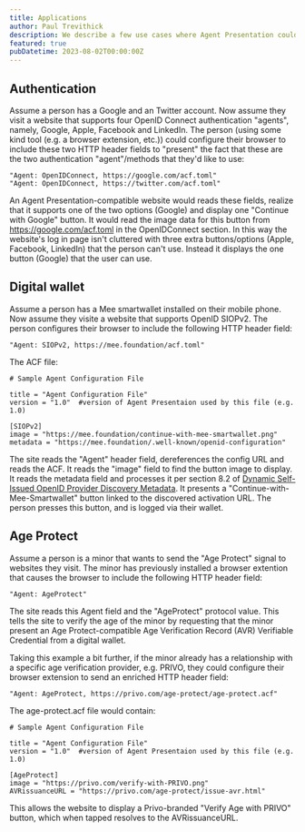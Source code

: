 ```yaml
---
title: Applications
author: Paul Trevithick
description: We describe a few use cases where Agent Presentation could be used
featured: true
pubDatetime: 2023-08-02T00:00:00Z
---
```



## Authentication 

Assume a person has a Google and an Twitter account. Now assume they visit a website that supports four OpenID Connect authentication "agents", namely, Google, Apple, Facebook and LinkedIn. The person (using some kind tool (e.g. a browser extension, etc.)) could configure their browser to include these two HTTP header fields to "present" the fact that these are the two authentication "agent"/methods that they'd like to use:

    "Agent: OpenIDConnect, https://google.com/acf.toml"
    "Agent: OpenIDConnect, https://twitter.com/acf.toml"

An Agent Presentation-compatible website would reads these fields, realize that it supports one of the two options (Google) and display one "Continue with Google" button. It would read the image data for this button from https://google.com/acf.toml in the OpenIDConnect section. In this way the website's log in page isn't cluttered with three extra buttons/options (Apple, Facebook, LinkedIn) that the person can't use. Instead it displays the one button (Google) that the user can use.

## Digital wallet

Assume a person has a Mee smartwallet installed on their mobile phone. Now assume they visite a website that supports OpenID SIOPv2. The person configures their browser to include the following HTTP header field:

    "Agent: SIOPv2, https://mee.foundation/acf.toml"

The ACF file: 

    # Sample Agent Configuration File
    
    title = "Agent Configuration File"
    version = "1.0"  #version of Agent Presentaion used by this file (e.g. 1.0)
    
    [SIOPv2]
    image = "https://mee.foundation/continue-with-mee-smartwallet.png"
    metadata = "https://mee.foundation/.well-known/openid-configuration"

The site reads the "Agent" header field, dereferences the config URL and reads the ACF. It reads the "image" field to find the button image to display. It reads the metadata field and processes it per section 8.2 of [Dynamic Self-Issued OpenID Provider Discovery Metadata](https://openid.net/specs/openid-connect-self-issued-v2-1_0-ID1.html#name-dynamic-self-issued-openid-). It presents a "Continue-with-Mee-Smartwallet" button linked to the discovered activation URL. The person presses this button, and is logged via their wallet.

## Age Protect

Assume a person is a minor that wants to send the "Age Protect" signal to websites they visit. The minor has previously installed a browser extention that causes the browser to include the following HTTP header field:

    "Agent: AgeProtect"

The site reads this Agent field and the "AgeProtect" protocol value. This tells the site to verify the age of the minor by requesting that the minor present an Age Protect-compatible Age Verification Record (AVR) Verifiable Credential from a digital wallet. 

Taking this example a bit further, if the minor already has a relationship with a specific age verification provider, e.g. PRIVO, they could configure their browser extension to send an enriched HTTP header field:

    "Agent: AgeProtect, https://privo.com/age-protect/age-protect.acf"

The age-protect.acf file would contain: 

    # Sample Agent Configuration File
    
    title = "Agent Configuration File"
    version = "1.0"  #version of Agent Presentaion used by this file (e.g. 1.0)
    
    [AgeProtect]
    image = "https://privo.com/verify-with-PRIVO.png"
    AVRissuanceURL = "https://privo.com/age-protect/issue-avr.html"

This allows the website to display a Privo-branded "Verify Age with PRIVO" button, which when tapped resolves to the AVRissuanceURL.

